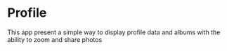 # Profile
This app present a simple way to display profile data and albums with the ability to zoom and share photos
